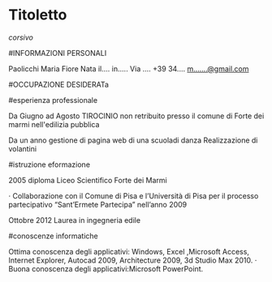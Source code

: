 # Titoletto

_corsivo_

#INFORMAZIONI PERSONALI

Paolicchi Maria Fiore
Nata il....   in.....
Via ....
+39 34....
m.......@gmail.com

#OCCUPAZIONE DESIDERATa



#esperienza professionale


Da Giugno ad Agosto TIROCINIO non retribuito presso il comune di Forte dei marmi nell'edilizia pubblica

Da un anno gestione di pagina web di una scuoladi danza
Realizzazione di volantini 

#istruzione eformazione
 
2005 diploma Liceo Scientifico Forte dei Marmi

· Collaborazione con il Comune di Pisa e l’Università di Pisa per il
processo partecipativo “Sant’Ermete Partecipa” nell’anno 2009

Ottobre 2012 Laurea in ingegneria edile 

#conoscenze informatiche

Ottima conoscenza degli applicativi: Windows, Excel ,Microsoft Access,
Internet Explorer, Autocad 2009, Architecture 2009, 3d Studio Max 2010.
· Buona conoscenza degli applicativi:Microsoft PowerPoint.
